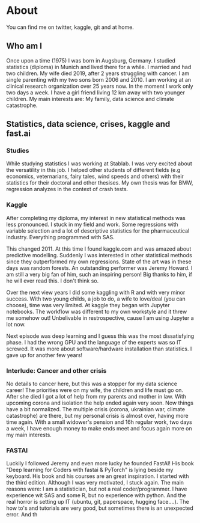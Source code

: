 # About
You can find me on twitter, kaggle, git and at home.

## Who am I
Once upon a time (1975) I was born in Augsburg, Germany. I studied statistics (diploma) in Munich and lived there for a while.
I married and had two children. My wife died 2019, after 2 years struggling with cancer.
I am single parenting with my two sons born 2006 and 2010. I am working at an clinical research organization over 25 years now.
In the moment I work only two days a week. I have a girl friend living 12 km away with two younger children.
My main interests are: My family, data science and climate catastrophe.


## Statistics, data science, crises, kaggle and fast.ai

### Studies
While studying statistics I was working at Stablab. I was very excited about the versatility in this job.
I helped other students of different fields (e.g economics, veternarians, fairy tales, wind speeds and others) with their statistics for their doctoral and other thesises. 
My own thesis was for BMW, regression analyzes in the context of crash tests.

### Kaggle
After completing my diploma, my interest in new statistical methods was less pronounced. I stuck in my field and work. Some regressions with variable selection
and a lot of descriptive statistics for the pharmaceutical industry. Everything programmed with SAS.

This changed 2011. At this time I found kaggle.com and was amazed about predictive modelling. 
Suddenly I was interested in other statistical methods since they outperformed my own regressions. State of the art was in these days was random forests.
An outstanding performer was Jeremy Howard. I am still a very big fan of him, such an inspiring person! Big thanks to him, if he will ever read this. I don't think so.

Over the next view years I did some kaggling with R and with very minor success. With two young childs, a job to do, a wife to love/deal (you can choose), time was very limited.
At kaggle they began with Jupyter notebooks. The workflow was different to my own workstyle and it threw me somehow out! 
Unbelivable in restrospective, cause I am using Jupyter a lot now.

Next episode was deep learning and I guess this was the most dissatisfying phase. I had the wrong GPU and the language of the experts was so IT screwed. It was
more about software/hardware installation than statistics. I gave up for another few years!

### Interlude: Cancer and other crisis
No details to cancer here, but this was a stopper for my data science career! The priorities were on my wife, the children and life must go on. After she died I got a lot of help from my parents and mother in law. With upcoming corona and isolation the help ended again very soon.
Now things have a bit normalized. The multiple crisis (corona, ukrainian war, climate catastrophe) are there, but my personal crisis is almost over, having more time again. With a small widower's pension and 16h regular work, two days a week, I have enough money to make ends meet and focus again more on my main interests.

### FASTAI
Luckily I followed Jeremy and even more lucky he founded FastAI! His book "Deep learning for Coders with fastai & PyTorch" is lying beside my keyboard. His book and his courses are an great inspiration. I started with the third edition. Although I was very motivated, I stuck again.
The main reasons were: I am a statistician, but not a real coder/programmer. I have experience wit SAS and some R, but no experience with python. And the real horror is setting up IT (ubuntu, git, paperspace, hugging face....). The how to's and tutorials are very good, but sometimes there is an unexpected error. And th

















